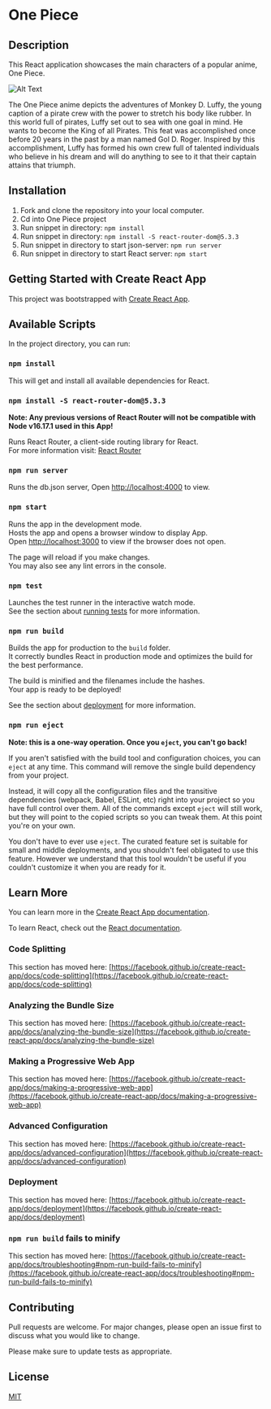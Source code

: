# One Piece

## Description

This React application showcases the main characters of a popular anime, One Piece.

![Alt Text](/public/Images/OnePieceSnippet.gif)

The One Piece anime depicts the adventures of Monkey D. Luffy, the young caption of a pirate crew with the power to stretch his body like rubber. In this world full of pirates, Luffy set out to sea with one goal in mind. He wants to become the King of all Pirates. This feat was accomplished once before 20 years in the past by a man named Gol D. Roger. Inspired by this accomplishment, Luffy has formed his own crew full of talented individuals who believe in his dream and will do anything to see to it that their captain attains that triumph.

## Installation

1. Fork and clone the repository into your local computer.
2. Cd into One Piece project
3. Run snippet in directory:
   `npm install`
4. Run snippet in directory:
   `npm install -S react-router-dom@5.3.3`
5. Run snippet in directory to start json-server:
   `npm run server`
6. Run snippet in directory to start React server:
   `npm start`

## Getting Started with Create React App

This project was bootstrapped with [Create React App](https://github.com/facebook/create-react-app).

## Available Scripts

In the project directory, you can run:

### `npm install`

This will get and install all available dependencies for React.

### `npm install -S react-router-dom@5.3.3`

**Note: Any previous versions of React Router will not be compatible with Node v16.17.1 used in this App!**

Runs React Router, a client-side routing library for React.\
For more information visit: [React Router](https://v5.reactrouter.com/web/guides/quick-start)

### `npm run server`

Runs the db.json server, Open [http://localhost:4000](http://localhost:4000) to view.

### `npm start`

Runs the app in the development mode.\
Hosts the app and opens a browser window to display App.\
Open [http://localhost:3000](http://localhost:3000) to view if the browser does not open.

The page will reload if you make changes.\
You may also see any lint errors in the console.

### `npm test`

Launches the test runner in the interactive watch mode.\
See the section about [running tests](https://facebook.github.io/create-react-app/docs/running-tests) for more information.

### `npm run build`

Builds the app for production to the `build` folder.\
It correctly bundles React in production mode and optimizes the build for the best performance.

The build is minified and the filenames include the hashes.\
Your app is ready to be deployed!

See the section about [deployment](https://facebook.github.io/create-react-app/docs/deployment) for more information.

### `npm run eject`

**Note: this is a one-way operation. Once you `eject`, you can't go back!**

If you aren't satisfied with the build tool and configuration choices, you can `eject` at any time. This command will remove the single build dependency from your project.

Instead, it will copy all the configuration files and the transitive dependencies (webpack, Babel, ESLint, etc) right into your project so you have full control over them. All of the commands except `eject` will still work, but they will point to the copied scripts so you can tweak them. At this point you're on your own.

You don't have to ever use `eject`. The curated feature set is suitable for small and middle deployments, and you shouldn't feel obligated to use this feature. However we understand that this tool wouldn't be useful if you couldn't customize it when you are ready for it.

## Learn More

You can learn more in the [Create React App documentation](https://facebook.github.io/create-react-app/docs/getting-started).

To learn React, check out the [React documentation](https://reactjs.org/).

### Code Splitting

This section has moved here: [https://facebook.github.io/create-react-app/docs/code-splitting](https://facebook.github.io/create-react-app/docs/code-splitting)

### Analyzing the Bundle Size

This section has moved here: [https://facebook.github.io/create-react-app/docs/analyzing-the-bundle-size](https://facebook.github.io/create-react-app/docs/analyzing-the-bundle-size)

### Making a Progressive Web App

This section has moved here: [https://facebook.github.io/create-react-app/docs/making-a-progressive-web-app](https://facebook.github.io/create-react-app/docs/making-a-progressive-web-app)

### Advanced Configuration

This section has moved here: [https://facebook.github.io/create-react-app/docs/advanced-configuration](https://facebook.github.io/create-react-app/docs/advanced-configuration)

### Deployment

This section has moved here: [https://facebook.github.io/create-react-app/docs/deployment](https://facebook.github.io/create-react-app/docs/deployment)

### `npm run build` fails to minify

This section has moved here: [https://facebook.github.io/create-react-app/docs/troubleshooting#npm-run-build-fails-to-minify](https://facebook.github.io/create-react-app/docs/troubleshooting#npm-run-build-fails-to-minify)

## Contributing

Pull requests are welcome. For major changes, please open an issue first
to discuss what you would like to change.

Please make sure to update tests as appropriate.

## License

[MIT](https://choosealicense.com/licenses/mit/)
